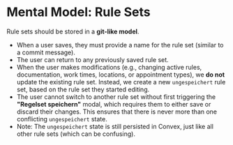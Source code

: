 # Mental Model: Rule Sets

Rule sets should be stored in a **git-like model**.

- When a user saves, they must provide a name for the rule set (similar to a commit message).
- The user can return to any previously saved rule set.
- When the user makes modifications (e.g., changing active rules, documentation, work times, locations, or appointment types), we **do not** update the existing rule set. Instead, we create a new `ungespeichert` rule set, based on the rule set they started editing.
- The user cannot switch to another rule set without first triggering the **"Regelset speichern"** modal, which requires them to either save or discard their changes. This ensures that there is never more than one conflicting `ungespeichert` state.
- Note: The `ungespeichert` state is still persisted in Convex, just like all other rule sets (which can be confusing).
